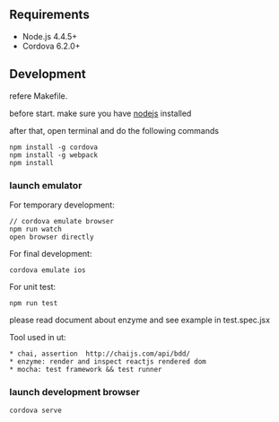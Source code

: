 ## Requirements

*   Node.js 4.4.5+
*   Cordova 6.2.0+


## Development

refere Makefile.

before start. make sure you have [nodejs](https://nodejs.org/en/) installed

after that, open terminal and do the following commands


    npm install -g cordova
    npm install -g webpack
    npm install

### launch emulator

For temporary development:


    // cordova emulate browser
    npm run watch
    open browser directly



For final development:


    cordova emulate ios


For unit test:

    npm run test

please read document about enzyme and see example in test.spec.jsx

Tool used in ut:

    * chai, assertion  http://chaijs.com/api/bdd/
    * enzyme: render and inspect reactjs rendered dom
    * mocha: test framework && test runner


### launch development browser


	cordova serve


